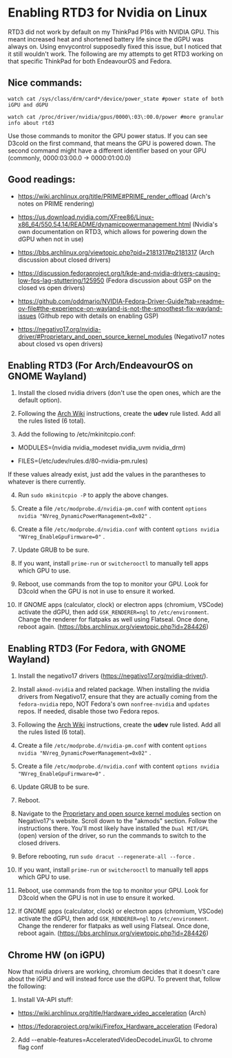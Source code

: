 # Enabling RTD3 for Nvidia on Linux

RTD3 did not work by default on my ThinkPad P16s with NVIDIA GPU. This meant increased heat and shortened battery life since the dGPU was always on. Using envycontrol supposedly fixed this issue, but I noticed that it still wouldn't work. The following are my attempts to get RTD3 working on that specific ThinkPad for both EndeavourOS and Fedora.

## Nice commands:

```watch cat /sys/class/drm/card*/device/power_state #power state of both iGPU and dGPU```

```watch cat /proc/driver/nvidia/gpus/0000\:03\:00.0/power #more granular info about rtd3```

Use those commands to monitor the GPU power status. If you can see D3cold on the first command, that means the GPU is powered down. The second command might have a different identifier based on your GPU (commonly, 0000\:03\:00.0 -> 0000\:01\:00.0)

## Good readings:

- https://wiki.archlinux.org/title/PRIME#PRIME_render_offload (Arch's notes on PRIME rendering)

- https://us.download.nvidia.com/XFree86/Linux-x86_64/550.54.14/README/dynamicpowermanagement.html (Nvidia's own documentation on RTD3, which allows for powering down the dGPU when not in use)

- https://bbs.archlinux.org/viewtopic.php?pid=2181317#p2181317 (Arch discussion about closed drivers)

- https://discussion.fedoraproject.org/t/kde-and-nvidia-drivers-causing-low-fps-lag-stuttering/125950 (Fedora discussion about GSP on the closed vs open drivers)

- https://github.com/oddmario/NVIDIA-Fedora-Driver-Guide?tab=readme-ov-file#the-experience-on-wayland-is-not-the-smoothest-fix-wayland-issues (Github repo with details on enabling GSP)

- https://negativo17.org/nvidia-driver/#Proprietary_and_open_source_kernel_modules (Negativo17 notes about closed vs open drivers)

## Enabling RTD3 (For Arch/EndeavourOS on GNOME Wayland)

1. Install the closed nvidia drivers (don't use the open ones, which are the default option).

2. Following the [Arch Wiki](https://wiki.archlinux.org/title/PRIME#NVIDIA) instructions, create the **udev** rule listed. Add all the rules listed (6 total).

3. Add the following to /etc/mkinitcpio.conf:

  - MODULES=(nvidia nvidia_modeset nvidia_uvm nvidia_drm)

  - FILES=(/etc/udev/rules.d/80-nvidia-pm.rules)

If these values already exist, just add the values in the parantheses to whatever is there currently.

4. Run ```sudo mkinitcpio -P``` to apply the above changes.

5. Create a file ```/etc/modprobe.d/nvidia-pm.conf``` with content ```options nvidia "NVreg_DynamicPowerManagement=0x02"``` .

6. Create a file ```/etc/modprobe.d/nvidia.conf``` with content ```options nvidia "NVreg_EnableGpuFirmware=0"``` .

7. Update GRUB to be sure.

8. If you want, install ```prime-run``` or ```switcherooctl``` to manually tell apps which GPU to use.

9. Reboot, use commands from the top to monitor your GPU. Look for D3cold when the GPU is not in use to ensure it worked.

10. If GNOME apps (calculator, clock) or electron apps (chromium, VSCode) activate the dGPU, then add ```GSK_RENDERER=ngl``` to ```/etc/environment```. Change the renderer for flatpaks as well using Flatseal. Once done, reboot again. (https://bbs.archlinux.org/viewtopic.php?id=284426)

## Enabling RTD3 (For Fedora, with GNOME Wayland)

1. Install the negativo17 drivers (https://negativo17.org/nvidia-driver/).

2. Install ```akmod-nvidia``` and related package. When installing the nvidia drivers from Negativo17, ensure that they are actually coming from the ```fedora-nvidia``` repo, NOT Fedora's own ```nonfree-nvidia``` and ```updates``` repos. If needed, disable those two Fedora repos.

3. Following the [Arch Wiki](https://wiki.archlinux.org/title/PRIME#NVIDIA) instructions, create the **udev** rule listed. Add all the rules listed (6 total).

4. Create a file ```/etc/modprobe.d/nvidia-pm.conf``` with content ```options nvidia "NVreg_DynamicPowerManagement=0x02"``` .

5. Create a file ```/etc/modprobe.d/nvidia.conf``` with content ```options nvidia "NVreg_EnableGpuFirmware=0"``` .

6. Update GRUB to be sure.

7. Reboot.

8. Navigate to the [Proprietary and open source kernel modules](https://negativo17.org/nvidia-driver/#Proprietary_and_open_source_kernel_modules) section on Negativo17's website. Scroll down to the "akmods" section. Follow the instructions there. You'll most likely have installed the ```Dual MIT/GPL``` (open) version of the driver, so run the commands to switch to the closed drivers.

9. Before rebooting, run ```sudo dracut --regenerate-all --force``` .

10. If you want, install ```prime-run``` or ```switcherooctl``` to manually tell apps which GPU to use.

11. Reboot, use commands from the top to monitor your GPU. Look for D3cold when the GPU is not in use to ensure it worked.

12. If GNOME apps (calculator, clock) or electron apps (chromium, VSCode) activate the dGPU, then add ```GSK_RENDERER=ngl``` to ```/etc/environment```. Change the renderer for flatpaks as well using Flatseal. Once done, reboot again. (https://bbs.archlinux.org/viewtopic.php?id=284426)

## Chrome HW (on iGPU)

Now that nvidia drivers are working, chromium decides that it doesn't care about the iGPU and will instead force use the dGPU. To prevent that, follow the following:

1. Install VA-API stuff:

- https://wiki.archlinux.org/title/Hardware_video_acceleration (Arch)

- https://fedoraproject.org/wiki/Firefox_Hardware_acceleration (Fedora)

2. Add --enable-features=AcceleratedVideoDecodeLinuxGL to chrome flag conf
